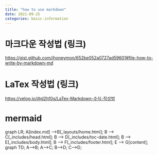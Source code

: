 ```yaml
---
title: "how to use markdown"
date: 2021-09-25
categories: basic-information
---
```


# 마크다운 작성법 (링크)  

<https://gist.github.com/ihoneymon/652be052a0727ad59601#file-how-to-write-by-markdown-md>  

<script src="https://gist.github.com/ihoneymon/652be052a0727ad59601.js"></script>  

# LaTex 작성법 (링크)  

 <https://velog.io/@d2h10s/LaTex-Markdown-수식-작성법>  

#  mermaid

<div class="mermaid"> 
graph LR;
    A[index.md] -->B[_layouts/home.html];
    B --> C[_includes/head.html];
    B --> D[_includes/toc-date.html];
    B --> E[_includes/body.html];
    B --> F[_includes/footer.html];
    E --> G[content];
</div>

<div class="mermaid"> 
  graph TD; A-->B; A-->C; B-->D; C-->D; 
</div>
